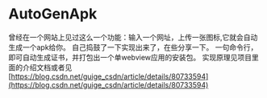 # AutoGenApk
曾经在一个网站上见过这么一个功能：输入一个网址，上传一张图标,它就会自动生成一个apk给你。
自己捣鼓了一下实现出来了，在些分享一下。
一句命令行，即可自动生成证书，并打包出一个单webview应用的安装包。
实现原理见项目里面的介绍文档或者见[https://blog.csdn.net/guige_csdn/article/details/80733594](https://blog.csdn.net/guige_csdn/article/details/80733594)
